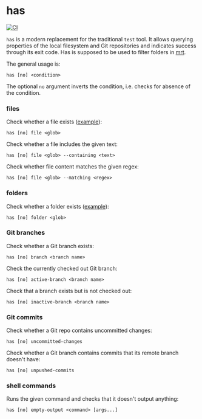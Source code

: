 # has

[![CI](https://github.com/kevgo/has/actions/workflows/ci.yml/badge.svg)](https://github.com/kevgo/has/actions/workflows/ci.yml)

`has` is a modern replacement for the traditional `test` tool. It allows
querying properties of the local filesystem and Git repositories and indicates
success through its exit code. Has is supposed to be used to filter folders in
[mrt](https://github.com/kevgo/mrt).

The general usage is:

```
has [no] <condition>
```

The optional `no` argument inverts the condition, i.e. checks for absence of the
condition.

### files

Check whether a file exists ([example](features/file-name.feature)):

```
has [no] file <glob>
```

Check whether a file includes the given text:

```
has [no] file <glob> --containing <text>
```

Check whether file content matches the given regex:

```
has [no] file <glob> --matching <regex>
```

### folders

Check whether a folder exists ([example](features/folder.feature)):

```
has [no] folder <glob>
```

### Git branches

Check whether a Git branch exists:

```
has [no] branch <branch name>
```

Check the currently checked out Git branch:

```
has [no] active-branch <branch name>
```

Check that a branch exists but is not checked out:

```
has [no] inactive-branch <branch name>
```

### Git commits

Check whether a Git repo contains uncommitted changes:

```
has [no] uncommitted-changes
```

Check whether a Git branch contains commits that its remote branch doesn't have:

```
has [no] unpushed-commits
```

### shell commands

Runs the given command and checks that it doesn't output anything:

```
has [no] empty-output <command> [args...]
```
